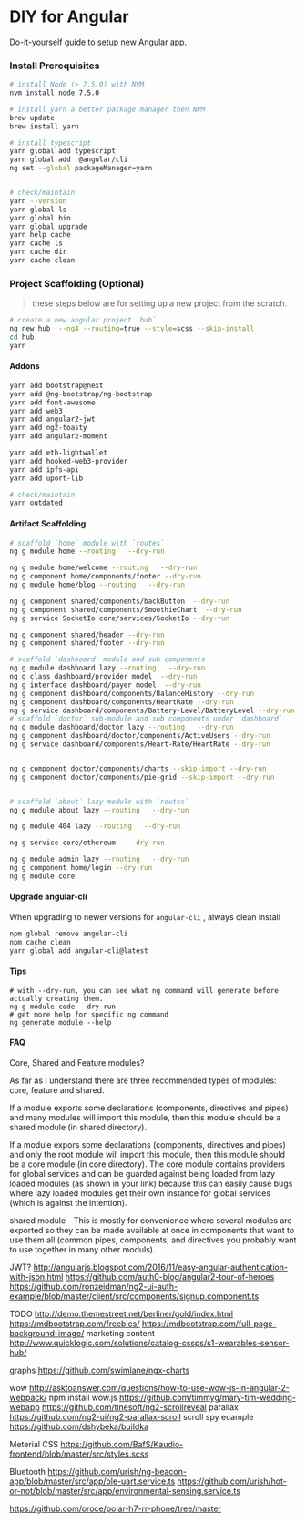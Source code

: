 DIY for Angular
===============
Do-it-yourself guide to setup new Angular app.

### Install Prerequisites
```bash
# install Node (> 7.5.0) with NVM
nvm install node 7.5.0

# install yarn a better package manager then NPM
brew update
brew install yarn

# install typescript
yarn global add typescript
yarn global add  @angular/cli
ng set --global packageManager=yarn


# check/maintain 
yarn --version
yarn global ls
yarn global bin
yarn global upgrade
yarn help cache
yarn cache ls
yarn cache dir
yarn cache clean
```

### Project Scaffolding (Optional)
> these steps below are for setting up a new project from the scratch.
```bash
# create a new angular project `hub`
ng new hub  --ng4 --routing=true --style=scss --skip-install
cd hub
yarn
```

#### Addons
```bash
yarn add bootstrap@next
yarn add @ng-bootstrap/ng-bootstrap
yarn add font-awesome
yarn add web3
yarn add angular2-jwt
yarn add ng2-toasty
yarn add angular2-moment

yarn add eth-lightwallet
yarn add hooked-web3-provider
yarn add ipfs-api
yarn add uport-lib

# check/maintain
yarn outdated
```

#### Artifact Scaffolding
```bash
# scaffold `home` module with `routes`
ng g module home --routing   --dry-run

ng g module home/welcome --routing   --dry-run
ng g component home/components/footer --dry-run
ng g module home/blog --routing   --dry-run

ng g component shared/components/backButton  --dry-run
ng g component shared/components/SmoothieChart  --dry-run
ng g service SocketIo core/services/SocketIo --dry-run  

ng g component shared/header --dry-run
ng g component shared/footer --dry-run

# scaffold `dashboard` module and sub components
ng g module dashboard lazy --routing   --dry-run
ng g class dashboard/provider model  --dry-run
ng g interface dashboard/payer model  --dry-run
ng g component dashboard/components/BalanceHistory --dry-run
ng g component dashboard/components/HeartRate --dry-run
ng g service dashboard/components/Battery-Level/BatteryLevel --dry-run
# scaffold `doctor` sub-module and sub components under `dashboard`
ng g module dashboard/doctor lazy --routing   --dry-run
ng g component dashboard/doctor/components/ActiveUsers --dry-run
ng g service dashboard/components/Heart-Rate/HeartRate --dry-run


ng g component doctor/components/charts --skip-import --dry-run
ng g component doctor/components/pie-grid --skip-import --dry-run


# scaffold `about` lazy module with `routes`
ng g module about lazy --routing   --dry-run

ng g module 404 lazy --routing   --dry-run

ng g service core/ethereum   --dry-run

ng g module admin lazy --routing   --dry-run
ng g component home/login --dry-run
ng g module core
```


#### Upgrade angular-cli
When upgrading to newer versions for `angular-cli` , always clean install
```bash
npm global remove angular-cli
npm cache clean
yarn global add angular-cli@latest
```

#### Tips
```
# with --dry-run, you can see what ng command will generate before actually creating them.
ng g module code --dry-run
# get more help for specific ng command
ng generate module --help
```


#### FAQ
Core, Shared and Feature modules?

As far as I understand there are three recommended types of modules: core, feature and shared.

If a module exports some declarations (components, directives and pipes) and many modules will import this module, then this module should be a shared module (in shared directory).

If a module expors some declarations (components, directives and pipes) and only the root module will import this module, then this module should be a core module (in core directory).
The core module contains providers for global services and can be guarded against being loaded from lazy loaded modules (as shown in your link) because this can easily cause bugs where lazy loaded modules get their own instance for global services (which is against the intention).


shared module - This is mostly for convenience where several modules are exported so they can be made available at once in components that want to use them all (common pipes, components, and directives you probably want to use together in many other moduls).

JWT?
http://angularjs.blogspot.com/2016/11/easy-angular-authentication-with-json.html
https://github.com/auth0-blog/angular2-tour-of-heroes
https://github.com/ronzeidman/ng2-ui-auth-example/blob/master/client/src/components/signup.component.ts

TODO
http://demo.themestreet.net/berliner/gold/index.html
https://mdbootstrap.com/freebies/
https://mdbootstrap.com/full-page-background-image/
marketing content 
http://www.quicklogic.com/solutions/catalog-cssps/s1-wearables-sensor-hub/

graphs
https://github.com/swimlane/ngx-charts

wow 
http://asktoanswer.com/questions/how-to-use-wow-js-in-angular-2-webpack/
 npm install wow.js
 https://github.com/timmyg/mary-tim-wedding-webapp
 https://github.com/tinesoft/ng2-scrollreveal
 parallax
 https://github.com/ng2-ui/ng2-parallax-scroll
scroll spy ecample https://github.com/dshybeka/buildka

Meterial CSS
https://github.com/BafS/Kaudio-frontend/blob/master/src/styles.scss

Bluetooth
https://github.com/urish/ng-beacon-app/blob/master/src/app/ble-uart.service.ts
https://github.com/urish/hot-or-not/blob/master/src/app/environmental-sensing.service.ts

https://github.com/oroce/polar-h7-rr-phone/tree/master

